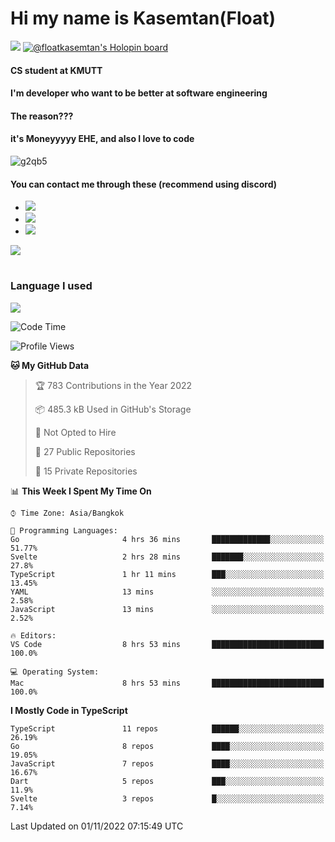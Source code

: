 # Hi my name is Kasemtan(Float)
![](https://64.media.tumblr.com/9c2a8f831efe8da556ffbf89cebb52c9/b86c1ab833a37e32-93/s1280x1920/d000dc22f75df64be2bc150f5fa69c4f6df6bb07.gifv)
[![@floatkasemtan's Holopin board](https://holopin.me/floatkasemtan)](https://holopin.io/@floatkasemtan)
#### CS student at KMUTT
#### I'm developer who want to be better at software engineering
#### The reason???
#### it's Moneyyyyy EHE, and also I love to code
![g2qb5](https://user-images.githubusercontent.com/69688279/175812510-9235eaf7-72f7-40d3-b163-56efa9aa5c6b.gif)

#### You can contact me through these (recommend using discord)
- [![](https://img.shields.io/badge/Discord-5865F2?logo=Discord&logoColor=white)](https://discordapp.com/users/278155096225742848)
- [![](https://img.shields.io/badge/Facebook-1877F2?logo=facebook&logoColor=white)](https://www.facebook.com/float.teavasirichokchai/)
- [![](https://img.shields.io/badge/linkedin-0A66C2?logo=linkedin&logoColor=white)](https://www.linkedin.com/in/kasemtan-teavasirichokchai-975531227/)

[![](https://github-readme-stats.vercel.app/api?username=FloatKasemtan&show_icons=true&theme=nightowl)]()
#
### Language I used
[![](https://github-readme-stats.vercel.app/api/top-langs/?username=FloatKasemtan&layout=compact&theme=nightowl)]()
<!--START_SECTION:waka-->
![Code Time](http://img.shields.io/badge/Code%20Time-769%20hrs%2028%20mins-blue)

![Profile Views](http://img.shields.io/badge/Profile%20Views-11-blue)

**🐱 My GitHub Data** 

> 🏆 783 Contributions in the Year 2022
 > 
> 📦 485.3 kB Used in GitHub's Storage 
 > 
> 🚫 Not Opted to Hire
 > 
> 📜 27 Public Repositories 
 > 
> 🔑 15 Private Repositories  
 > 
📊 **This Week I Spent My Time On** 

```text
⌚︎ Time Zone: Asia/Bangkok

💬 Programming Languages: 
Go                       4 hrs 36 mins       █████████████░░░░░░░░░░░░   51.77% 
Svelte                   2 hrs 28 mins       ███████░░░░░░░░░░░░░░░░░░   27.8% 
TypeScript               1 hr 11 mins        ███░░░░░░░░░░░░░░░░░░░░░░   13.45% 
YAML                     13 mins             ░░░░░░░░░░░░░░░░░░░░░░░░░   2.58% 
JavaScript               13 mins             ░░░░░░░░░░░░░░░░░░░░░░░░░   2.52%

🔥 Editors: 
VS Code                  8 hrs 53 mins       █████████████████████████   100.0%

💻 Operating System: 
Mac                      8 hrs 53 mins       █████████████████████████   100.0%

```

**I Mostly Code in TypeScript** 

```text
TypeScript               11 repos            ██████░░░░░░░░░░░░░░░░░░░   26.19% 
Go                       8 repos             ████░░░░░░░░░░░░░░░░░░░░░   19.05% 
JavaScript               7 repos             ████░░░░░░░░░░░░░░░░░░░░░   16.67% 
Dart                     5 repos             ███░░░░░░░░░░░░░░░░░░░░░░   11.9% 
Svelte                   3 repos             █░░░░░░░░░░░░░░░░░░░░░░░░   7.14%

```



 Last Updated on 01/11/2022 07:15:49 UTC
<!--END_SECTION:waka-->
<!--
**FloatKasemtan/FloatKasemtan** is a ✨ _special_ ✨ repository because its `README.md` (this file) appears on your GitHub profile.

Here are some ideas to get you started:

- 🔭 I’m currently working on ...
- 🌱 I’m currently learning ...
- 👯 I’m looking to collaborate on ...
- 🤔 I’m looking for help with ...
- 💬 Ask me about ...
- 📫 How to reach me: ...
- 😄 Pronouns: ...
- ⚡ Fun fact: ...
-->
